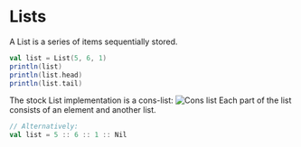 Lists
=====

A List is a series of items sequentially stored.

```scala
val list = List(5, 6, 1)
println(list)
println(list.head)
println(list.tail)
```

The stock List implementation is a cons-list: 
![Cons list](http://i.imgur.com/v2CZj.png)
Each part of the list consists of an element and another list.

```scala
// Alternatively:
val list = 5 :: 6 :: 1 :: Nil
```
